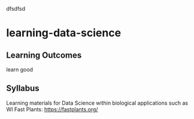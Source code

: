 dfsdfsd
# learning-data-science

## Learning Outcomes
learn good

## Syllabus
Learning materials for Data Science within biological applications such as WI Fast Plants: https://fastplants.org/
